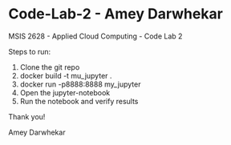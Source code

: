 # Code-Lab-2 - Amey Darwhekar
MSIS 2628 - Applied Cloud Computing - Code Lab 2


Steps to run:
1. Clone the git repo
2. docker build -t mu_jupyter .
3. docker run -p8888:8888 my_jupyter
4. Open the jupyter-notebook
5. Run the notebook and verify results

Thank you!

Amey Darwhekar
